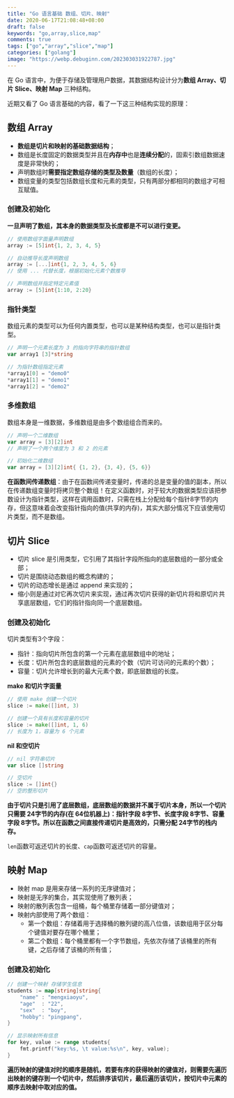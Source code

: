 ```yaml
---
title: "Go 语言基础 数组、切片、映射"
date: 2020-06-17T21:08:48+08:00
draft: false
keywords: "go,array,slice,map"
comments: true
tags: ["go","array","slice","map"]
categories: ["golang"]
image: "https://webp.debuginn.com/202303031922787.jpg"
---
```


在 Go 语言中，为便于存储及管理用户数据，其数据结构设计分为**数组 Array、切片 Slice、映射 Map** 三种结构。

近期又看了 Go 语言基础的内容，看了一下这三种结构实现的原理：

## 数组 Array

- **数组是切片和映射的基础数据结构**； 
- 数组是长度固定的数据类型并且在**内存中**也是**连续分配**的，固索引数组数据速度是非常快的； 
- 声明数组时**需要指定数组存储的类型及数量**（数组的长度）； 
- 数组变量的类型包括数组长度和元素的类型，只有两部分都相同的数组才可相互赋值。

### 创建及初始化

**一旦声明了数组，其本身的数据类型及长度都是不可以进行变更。**

```go
// 使用数组字面量声明数组
array := [5]int{1, 2, 3, 4, 5}

// 自动推导长度声明数组
array := [...]int{1, 2, 3, 4, 5, 6}
// 使用 ... 代替长度，根据初始化元素个数推导

// 声明数组并指定特定元素值
array := [5]int{1:10, 2:20}
```

### 指针类型

数组元素的类型可以为任何内置类型，也可以是某种结构类型，也可以是指针类型。

```go
// 声明一个元素长度为 3 的指向字符串的指针数组
var array1 [3]*string

// 为指针数组指定元素
*array1[0] = "demo0"
*array1[1] = "demo1"
*array1[2] = "demo2"
```

### 多维数组

数组本身是一维数据，多维数组是由多个数组组合而来的。

```go
// 声明一个二维数组
var array = [3][2]int
// 声明了一个两个维度为 3 和 2 的元素

// 初始化二维数组
var array = [3][2]int{ {1, 2}, {3, 4}, {5, 6}}
```

**在函数间传递数组**：由于在函数间传递变量时，传递的总是变量的值的副本，所以在传递数组变量时将拷贝整个数组！在定义函数时，对于较大的数据类型应该把参数设计为指针类型，这样在调用函数时，只需在栈上分配给每个指针8字节的内存，但这意味着会改变指针指向的值(共享的内存)，其实大部分情况下应该使用切片类型，而不是数组。

## 切片 Slice

- 切片 slice 是引用类型，它引用了其指针字段所指向的底层数组的一部分或全部； 
- 切片是围绕动态数组的概念构建的； 
- 切片的动态增长是通过 append 来实现的； 
- 缩小则是通过对它再次切片来实现，通过再次切片获得的新切片将和原切片共享底层数组，它们的指针指向同一个底层数组。 

### 创建及初始化

切片类型有3个字段：

- 指针：指向切片所包含的第一个元素在底层数组中的地址； 
- 长度：切片所包含的底层数组的元素的个数（切片可访问的元素的个数）； 
- 容量：切片允许增长到的最大元素个数，即底层数组的长度。

**make 和切片字面量**

```go
// 使用 make 创建一个切片
slice := make([]int, 3)

// 创建一个具有长度和容量的切片
slice := make([]int, 1, 6)
// 长度为 1，容量为 6 个元素
```

**nil 和空切片**

```go
// nil 字符串切片
var slice []string

// 空切片
slice := []int{}
// 空的整形切片
```

**由于切片只是引用了底层数组，底层数组的数据并不属于切片本身，所以一个切片只需要 24字节的内存(在 64位机器上)：指针字段 8字节、长度字段 8字节、容量字段 8字节。所以在函数之间直接传递切片是高效的，只需分配 24字节的栈内存。**

`len`函数可返还切片的长度、`cap`函数可返还切片的容量。

## 映射 Map

- 映射 map 是用来存储一系列的无序键值对； 
- 映射是无序的集合，其实现使用了散列表； 
- 映射的散列表包含一组桶，每个桶里存储着一部分键值对； 
- 映射内部使用了两个数组： 
  - 第一个数组：存储着用于选择桶的散列键的高八位值，该数组用于区分每个键值对要存在哪个桶里； 
  - 第二个数组：每个桶里都有一个字节数组，先依次存储了该桶里的所有键，之后存储了该桶的所有值；

### 创建及初始化

```go
// 创建一个映射 存储学生信息
students := map[string]string{
    "name" : "mengxiaoyu",
    "age"  : "22",
    "sex"  : "boy",
    "hobby": "pingpang",
}

// 显示映射所有信息
for key, value := range students{
    fmt.printf("key:%s, \t value:%s\n", key, value);
}
```

**遍历映射的键值对时的顺序是随机，若要有序的获得映射的键值对，则需要先遍历出映射的键存到一个切片中，然后排序该切片，最后遍历该切片，按切片中元素的顺序去映射中取对应的值。**